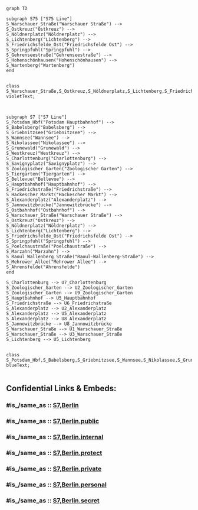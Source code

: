


```mermaid
graph TD 

subgraph S75 ["S75 Line"]
S_Warschauer_Straße("Warschauer Straße") --> 
S_Ostkreuz("Ostkreuz") --> 
S_Nöldnerplatz("Nöldnerplatz") --> 
S_Lichtenberg("Lichtenberg") --> 
S_Friedrichsfelde_Ost("Friedrichsfelde Ost") --> 
S_Springpfuhl("Springpfuhl") --> 
S_Gehrenseestraße("Gehrenseestraße") --> 
S_Hohenschönhausen("Hohenschönhausen") --> 
S_Wartenberg("Wartenberg") 
end


class S_Warschauer_Straße,S_Ostkreuz,S_Nöldnerplatz,S_Lichtenberg,S_Friedrichsfelde_Ost,S_Springpfuhl,S_Gehrenseestraße,S_Hohenschönhausen,S_Wartenberg violetText;



subgraph S7 ["S7 Line"]
S_Potsdam_Hbf("Potsdam Hauptbahnhof") --> 
S_Babelsberg("Babelsberg") --> 
S_Griebnitzsee("Griebnitzsee") --> 
S_Wannsee("Wannsee") --> 
S_Nikolassee("Nikolassee") --> 
S_Grunewald("Grunewald") --> 
S_Westkreuz("Westkreuz") --> 
S_Charlottenburg("Charlottenburg") --> 
S_Savignyplatz("Savignyplatz") --> 
S_Zoologischer_Garten("Zoologischer Garten") --> 
S_Tiergarten("Tiergarten") --> 
S_Bellevue("Bellevue") --> 
S_Hauptbahnhof("Hauptbahnhof") --> 
S_Friedrichstraße("Friedrichstraße") --> 
S_Hackescher_Markt("Hackescher Markt") --> 
S_Alexanderplatz("Alexanderplatz") --> 
S_Jannowitzbrücke("Jannowitzbrücke") --> 
S_Ostbahnhof("Ostbahnhof") --> 
S_Warschauer_Straße("Warschauer Straße") --> 
S_Ostkreuz("Ostkreuz") --> 
S_Nöldnerplatz("Nöldnerplatz") --> 
S_Lichtenberg("Lichtenberg") --> 
S_Friedrichsfelde_Ost("Friedrichsfelde Ost") --> 
S_Springpfuhl("Springpfuhl") --> 
S_Poelchaustraße("Poelchaustraße") --> 
S_Marzahn("Marzahn") --> 
S_Raoul_Wallenberg_Straße("Raoul-Wallenberg-Straße") --> 
S_Mehrower_Allee("Mehrower Allee") --> 
S_Ahrensfelde("Ahrensfelde")
end

S_Charlottenburg --> U7_Charlottenburg
S_Zoologischer_Garten --> U2_Zoologischer_Garten
S_Zoologischer_Garten --> U9_Zoologischer_Garten
S_Hauptbahnhof --> U5_Hauptbahnhof
S_Friedrichstraße --> U6_Friedrichstraße
S_Alexanderplatz --> U2_Alexanderplatz
S_Alexanderplatz --> U5_Alexanderplatz
S_Alexanderplatz --> U8_Alexanderplatz
S_Jannowitzbrücke --> U8_Jannowitzbrücke
S_Warschauer_Straße --> U1_Warschauer_Straße
S_Warschauer_Straße --> U3_Warschauer_Straße
S_Lichtenberg --> U5_Lichtenberg


class S_Potsdam_Hbf,S_Babelsberg,S_Griebnitzsee,S_Wannsee,S_Nikolassee,S_Grunewald,S_Westkreuz,S_Charlottenburg,S_Savignyplatz,S_Zoologischer_Garten,S_Tiergarten,S_Bellevue,S_Hauptbahnhof,S_Friedrichstraße,S_Hackescher_Markt,S_Alexanderplatz,S_Jannowitzbrücke,S_Ostbahnhof,S_Warschauer_Straße,S_Ostkreuz,S_Nöldnerplatz,S_Lichtenberg,S_Friedrichsfelde_Ost,S_Springpfuhl,S_Poelchaustraße,S_Marzahn,S_Raoul_Wallenberg_Straße,S_Mehrower_Allee,S_Ahrensfelde blueText;


```


## Confidential Links & Embeds: 

### #is_/same_as :: [S7,Berlin](S7,Berlin.md) 

### #is_/same_as :: [S7,Berlin.public](/_public/Earth/Continent/Europe/Europe~Central/Germany/Germany~West/State~Berlin/cities~Berlin/cities~Berlin/Berlin-city/S-Bahn,Berlin/S7,Berlin.public.md) 

### #is_/same_as :: [S7,Berlin.internal](/_internal/Earth/Continent/Europe/Europe~Central/Germany/Germany~West/State~Berlin/cities~Berlin/cities~Berlin/Berlin-city/S-Bahn,Berlin/S7,Berlin.internal.md) 

### #is_/same_as :: [S7,Berlin.protect](/_protect/Earth/Continent/Europe/Europe~Central/Germany/Germany~West/State~Berlin/cities~Berlin/cities~Berlin/Berlin-city/S-Bahn,Berlin/S7,Berlin.protect.md) 

### #is_/same_as :: [S7,Berlin.private](/_private/Earth/Continent/Europe/Europe~Central/Germany/Germany~West/State~Berlin/cities~Berlin/cities~Berlin/Berlin-city/S-Bahn,Berlin/S7,Berlin.private.md) 

### #is_/same_as :: [S7,Berlin.personal](/_personal/Earth/Continent/Europe/Europe~Central/Germany/Germany~West/State~Berlin/cities~Berlin/cities~Berlin/Berlin-city/S-Bahn,Berlin/S7,Berlin.personal.md) 

### #is_/same_as :: [S7,Berlin.secret](/_secret/Earth/Continent/Europe/Europe~Central/Germany/Germany~West/State~Berlin/cities~Berlin/cities~Berlin/Berlin-city/S-Bahn,Berlin/S7,Berlin.secret.md)

